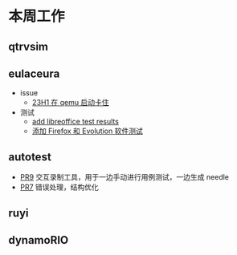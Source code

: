 # 本周工作

## qtrvsim

## eulaceura

- issue
  - [23H1 在 qemu 启动卡住](https://gitee.com/eulaceura/Tracker/issues/I98SIT)
- 测试
  - [add libreoffice test results](https://gitee.com/yunxiangluo/eulaceura-test/pulls/9)
  - [添加 Firefox 和 Evolution 软件测试](https://gitee.com/yunxiangluo/eulaceura-test/pulls/4)

## autotest

- [PR9](https://github.com/trdthg/t-autotest/pull/12) 交互录制工具，用于一边手动进行用例测试，一边生成 needle
- [PR7](https://github.com/trdthg/t-autotest/pull/11) 错误处理，结构优化

## ruyi

## dynamoRIO
